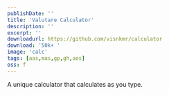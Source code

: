 ```yaml
---
publishDate: ''
title: 'Valutare Calculator'
description: ''
excerpt: ''
downloadurl: https://github.com/visnkmr/calculator
download: '50k+ '
image: 'calc'
tags: [aas,mas,gp,gh,aos]
oss: f
---
```


A unique calculator that calculates as you type.